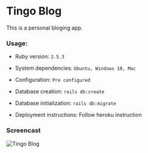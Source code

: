 # Tingo Blog

This is a personal bloging app.

### Usage:

- Ruby version: `2.5.3`

- System dependencies: `Ubuntu, Windows 10, Mac` 

- Configuration: `Pre configured`

- Database creation: `rails db:create`

- Database initialization: `rails db:migrate`

- Deployment instructions: Follow heroku instruction

### Screencast
  ![Tingo Blog](tingo-blog.gif)
